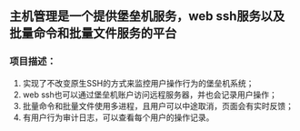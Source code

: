 ## 主机管理是一个提供堡垒机服务，web ssh服务以及批量命令和批量文件服务的平台

### 项目描述：

1. 实现了不改变原生SSH的方式来监控用户操作行为的堡垒机系统；
2. web ssh也可以通过堡垒机账户访问远程服务器，并也会记录用户操作；
3. 批量命令和批量文件使用多进程，且用户可以中途取消，页面会有实时反馈；
4. 有用户行为审计日志，可以查看每个用户的操作记录。